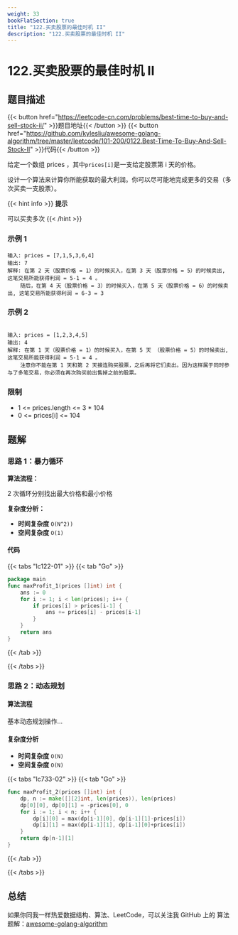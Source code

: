 ```yaml
---
weight: 33
bookFlatSection: true
title: "122.买卖股票的最佳时机 II"
description: "122.买卖股票的最佳时机 II"
---
```


# 122.买卖股票的最佳时机 II

## 题目描述

{{< button href="https://leetcode-cn.com/problems/best-time-to-buy-and-sell-stock-ii/" >}}题目地址{{< /button >}}
{{< button href="https://github.com/kylesliu/awesome-golang-algorithm/tree/master/leetcode/101-200/0122.Best-Time-To-Buy-And-Sell-Stock-II" >}}代码{{< /button >}}

给定一个数组 prices ，其中`prices[i]`是一支给定股票第 i 天的价格。

设计一个算法来计算你所能获取的最大利润。你可以尽可能地完成更多的交易（多次买卖一支股票）。

{{< hint info >}}
**提示**

可以买卖多次
{{< /hint >}}

### **示例 1**

```text
输入: prices = [7,1,5,3,6,4]
输出: 7
解释: 在第 2 天（股票价格 = 1）的时候买入，在第 3 天（股票价格 = 5）的时候卖出, 这笔交易所能获得利润 = 5-1 = 4 。
    随后，在第 4 天（股票价格 = 3）的时候买入，在第 5 天（股票价格 = 6）的时候卖出, 这笔交易所能获得利润 = 6-3 = 3 
```

### **示例 2**

```text

输入: prices = [1,2,3,4,5]
输出: 4
解释: 在第 1 天（股票价格 = 1）的时候买入，在第 5 天 （股票价格 = 5）的时候卖出, 这笔交易所能获得利润 = 5-1 = 4 。
    注意你不能在第 1 天和第 2 天接连购买股票，之后再将它们卖出。因为这样属于同时参与了多笔交易，你必须在再次购买前出售掉之前的股票。
```

### **限制**

- 1 <= prices.length <= 3 * 104
- 0 <= prices[i] <= 104

## 题解

### 思路 1：**暴力循环**

**算法流程：**

2 次循环分别找出最大价格和最小价格

**复杂度分析：**

- **时间复杂度** `O(N^2))`
- **空间复杂度** `O(1)`

#### 代码

{{< tabs "lc122-01" >}}
{{< tab "Go" >}}

```go
package main
func maxProfit_1(prices []int) int {
	ans := 0
	for i := 1; i < len(prices); i++ {
		if prices[i] > prices[i-1] {
			ans += prices[i] - prices[i-1]
		}
	}
	return ans
}
```

{{< /tab >}}

{{< /tabs >}}


### 思路 2：**动态规划**

#### 算法流程

基本动态规划操作...

#### 复杂度分析

- **时间复杂度** `O(N)`
- **空间复杂度** `O(N)`

{{< tabs "lc733-02" >}}
{{< tab "Go" >}}

```go
func maxProfit_2(prices []int) int {
	dp, n := make([][2]int, len(prices)), len(prices)
	dp[0][0], dp[0][1] = -prices[0], 0
	for i := 1; i < n; i++ {
		dp[i][0] = max(dp[i-1][0], dp[i-1][1]-prices[i])
		dp[i][1] = max(dp[i-1][1], dp[i-1][0]+prices[i])
	}
	return dp[n-1][1]
}
```

{{< /tab >}}

{{< /tabs >}}

## 总结

如果你同我一样热爱数据结构、算法、LeetCode，可以关注我 GitHub 上的 算法 题解：[awesome-golang-algorithm](https://github.com/kylesliu/awesome-golang-algorithm)
